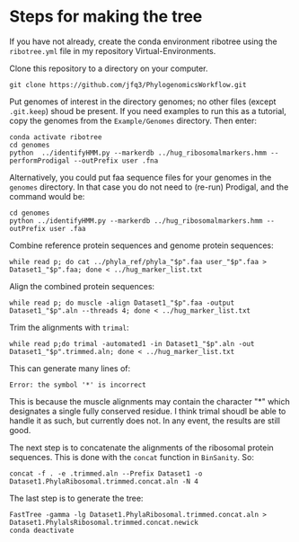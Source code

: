 # Steps for making the tree

If you have not already, create the conda environment ribotree using the `ribotree.yml` file in my repository Virtual-Environments.

Clone this repository to a directory on your computer.

```
git clone https://github.com/jfq3/PhylogenomicsWorkflow.git
```

Put genomes of interest in the directory genomes; no other files (except `.git.keep`) shoud be present. If you need examples to run this as a tutorial, copy the genomes from the `Example/Genomes` directory. Then enter:

```
conda activate ribotree
cd genomes
python  ../identifyHMM.py --markerdb ../hug_ribosomalmarkers.hmm --performProdigal --outPrefix user .fna
```
Alternatively, you could put faa sequence files for your genomes in the `genomes` directory. In that case you do not need to (re-run) Prodigal, and the command would be:

```
cd genomes
python ../identifyHMM.py --markerdb ../hug_ribosomalmarkers.hmm --outPrefix user .faa
```
Combine reference protein sequences and genome protein sequences:

```
while read p; do cat ../phyla_ref/phyla_"$p".faa user_"$p".faa > Dataset1_"$p".faa; done < ../hug_marker_list.txt
```

Align the combined protein sequences:

```
while read p; do muscle -align Dataset1_"$p".faa -output Dataset1_"$p".aln --threads 4; done < ../hug_marker_list.txt
```
Trim the alignments with `trimal`:

```
while read p;do trimal -automated1 -in Dataset1_"$p".aln -out Dataset1_"$p".trimmed.aln; done < ../hug_marker_list.txt
```
This can generate many lines of:

```
Error: the symbol '*' is incorrect
```
This is because the muscle alignments may contain the character "*" which designates a single  fully conserved residue. I think trimal shoudl be able to handle it as such, but currently does not. In any event, the results are still good.

The next step is to concatenate the alignments of the ribosomal protein sequences. This is done with the `concat` function in `BinSanity`. So:


```
concat -f . -e .trimmed.aln --Prefix Dataset1 -o Dataset1.PhylaRibosomal.trimmed.concat.aln -N 4
```

The last step is to generate the tree:

```
FastTree -gamma -lg Dataset1.PhylaRibosomal.trimmed.concat.aln > Dataset1.PhylalsRibosomal.trimmed.concat.newick
conda deactivate
```
